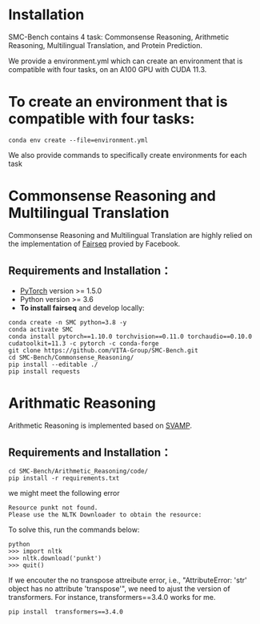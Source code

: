 # Installation

SMC-Bench contains 4 task: Commonsense Reasoning, Arithmetic Reasoning, Multilingual Translation, and Protein Prediction. 

We provide a environment.yml which can create an environment that is compatible with four tasks, on an A100 GPU with CUDA 11.3. 
# To create an environment that is compatible with four tasks:
```commandline
conda env create --file=environment.yml
```

We also provide commands to specifically create environments for each task
# Commonsense Reasoning and Multilingual Translation 

Commonsense Reasoning and Multilingual Translation are highly relied on the implementation of [Fairseq](https://github.com/facebookresearch/fairseq) provied by Facebook.

## Requirements and Installation：

* [PyTorch](http://pytorch.org/) version >= 1.5.0
* Python version >= 3.6
* **To install fairseq** and develop locally:

``` 
conda create -n SMC python=3.8 -y
conda activate SMC
conda install pytorch==1.10.0 torchvision==0.11.0 torchaudio==0.10.0 cudatoolkit=11.3 -c pytorch -c conda-forge
git clone https://github.com/VITA-Group/SMC-Bench.git
cd SMC-Bench/Commonsense_Reasoning/
pip install --editable ./
pip install requests

```

# Arithmatic Reasoning  

Arithmetic Reasoning is implemented based on [SVAMP](https://github.com/arkilpatel/SVAMP). 

## Requirements and Installation：

```
cd SMC-Bench/Arithmetic_Reasoning/code/
pip install -r requirements.txt 
``` 
we might meet the following error  
```
Resource punkt not found.
Please use the NLTK Downloader to obtain the resource:
```
To solve this, run the commands below:
```
python
>>> import nltk
>>> nltk.download('punkt')
>>> quit()
```
If we encouter the no transpose attreibute error, i.e., "AttributeError: 'str' object has no attribute 'transpose'", we need to ajust the version of transformers. For instance, transformers==3.4.0 works for me. 
```
pip install  transformers==3.4.0 
```
